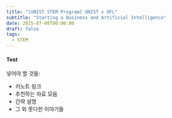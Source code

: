 ```yaml
---
title: "[UNIST STEM Program] UNIST x UFL"
subtitle: "Starting a Business and Artificial Intelligence"
date: 2025-07-08T00:00:00
draft: false
tags:
  - STEM
---
```

#### Test
넣어야 할 것들:
* 키노트 링크
* 추천하는 자료 모음
* 간략 설명
* 그 외 못다한 이야기들


